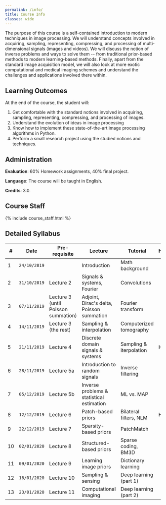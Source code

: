 ```yaml
---
permalink: /info/
title: Course Info
classes: wide
---
```


The purpose of this course is a self-contained introduction to modern techniques in image processing. We will understand concepts involved in acquiring, sampling, representing, compressing, and processing of multi-dimensional signals (images and videos). We will discuss the notion of inverse problems and ways to solve them -- from traditional prior-based methods to modern learning-based methods. Finally, apart from the standard image acquisition model, we will also look at more exotic computational and medical imaging schemes and understand the challenges and applications involved there within.

## Learning Outcomes

At the end of the course, the student will:

1.  Get comfortable with the standard notions involved in acquiring, sampling, representing, compressing, and processing of images.  
1.	Understand the evolution of ideas in image processing 
1.	Know how to implement these state-of-the-art image processing algorithms in Python.
1.	Perform a small research project using the studied notions and techniques.


## Administration

**Evaluation**: 60% Homework assignments, 40% final project.

**Language**: The course will be taught in English.

**Credits**: 3.0.

## Course Staff

{% include course_staff.html %}

<!-- ## Literature

{% include literature.html %} -->

## Detailed Syllabus

| # | Date | Pre-requisite | Lecture | Tutorial | Homework |
| --- | --- | ---  | --- | --- | --- |
| 1 | `24/10/2019` | | Introduction | Math background | |
| 2 | `31/10/2019` | Lecture 2 | Signals & systems, Fourier | Convolutions | |
| 3 | `07/11/2019` | Lecture 3 (until Poisson summation) | Adjoint, Dirac's delta, Poisson summation | Fourier transform | |
| 4 | `14/11/2019` | Lecture 3 (the rest) | Sampling & interpolation | Computerized tomography | |
| 5 | `21/11/2019` | Lecture 4 | Discrete domain signals & systems | Sampling & iterpolation | HW1 |
| 6 | `28/11/2019` | Lecture 5a | Introduction to random signals | Inverse filtering | |
| 7 | `05/12/2019` | Lecture 5b | Inverse problems & statistical estimation | ML vs. MAP | |
| 8 | `12/12/2019` | Lecture 6 | Patch-based priors | Bilateral filters, NLM | HW2 |
| 9 | `22/12/2019` | Lecture 7 | Sparsity-based priors | PatchMatch | |
| 10 | `02/01/2020` | Lecture 8 | Structured-based priors | Sparse coding, BM3D | |
| 11 | `09/01/2020` | Lecture 9 | Learning image priors | Dictionary learning | |
| 12 | `16/01/2020` | Lecture 10 | Sampling & sensing | Deep learning (part 1) | |
| 13 | `23/01/2020` | Lecture 11 | Computational imaging | Deep learning (part 2) | |
